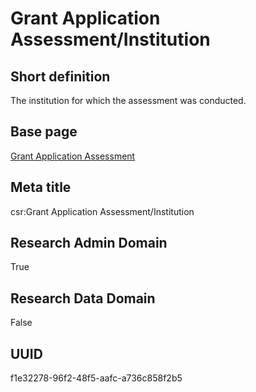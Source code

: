 # Grant Application Assessment/Institution
## Short definition
The institution for which the assessment was conducted.
## Base page
[Grant Application Assessment](../../Objects/Grant%20Application%20Assessment.md)
## Meta title
csr:Grant Application Assessment/Institution
## Research Admin Domain
True
## Research Data Domain
False
## UUID
f1e32278-96f2-48f5-aafc-a736c858f2b5

